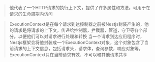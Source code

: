 >他代表了一个HTTP请求的执行上下文，提供了许多属性和方法，可用于在请求的生命周期内访问

> ExecutionContext是在每个请求到达控制器之前被Nestjs封装产生的，他的请求是将请求的上下文，传递给控制器，拦截器，管道，守卫等各个部分。以便他们可以对请求进行处理和转换
> 当一个请求到达应用程序时，Nestjs框架会将他封装成一个ExecutionContext对象，这个对象包含了当前请求的上下文信息，包括请求头，请求体，查询参数，响应对象等。ExecutionContext只在当前请求有效，不可以和其他请求共享

